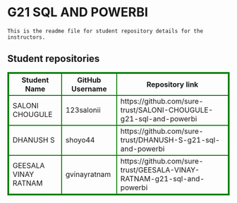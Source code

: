 # G21 SQL AND POWERBI
    This is the readme file for student repository details for the instructors.
## Student repositories 
<table style="border : 2px solid green; width:100%;">
<tr >
<th style="border : 2px solid green;">Student Name</th>
<th style="border : 2px solid green;">GitHub Username</th>
<th style="border : 2px solid green;">Repository link</th>
</tr>
<tr style="border : 2px solid green;">
<td style="border : 2px solid green;">SALONI CHOUGULE</td> 

<td style="border : 2px solid green;">123salonii</td> 

<td style="border : 2px solid green;">https://github.com/sure-trust/SALONI-CHOUGULE-g21-sql-and-powerbi</td> 
</tr>

<tr style="border : 2px solid green;">
<td style="border : 2px solid green;">DHANUSH S</td> 

<td style="border : 2px solid green;">shoyo44</td> 

<td style="border : 2px solid green;">https://github.com/sure-trust/DHANUSH-S-g21-sql-and-powerbi</td> 
</tr>

<tr style="border : 2px solid green;">
<td style="border : 2px solid green;">GEESALA VINAY RATNAM</td> 

<td style="border : 2px solid green;">gvinayratnam</td> 

<td style="border : 2px solid green;">https://github.com/sure-trust/GEESALA-VINAY-RATNAM-g21-sql-and-powerbi</td> 
</tr>
